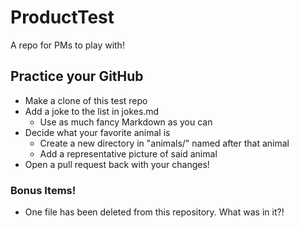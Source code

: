 # ProductTest
A repo for PMs to play with!

## Practice your GitHub
* Make a clone of this test repo
* Add a joke to the list in jokes.md
  * Use as much fancy Markdown as you can
* Decide what your favorite animal is
  * Create a new directory in "animals/" named after that animal
  * Add a representative picture of said animal
* Open a pull request back with your changes!

### Bonus Items!
* One file has been deleted from this repository. What was in it?!
